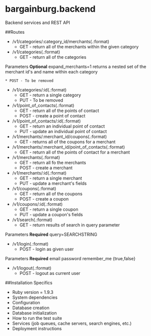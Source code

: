 bargainburg.backend
===================

Backend services and REST API

##Routes
* /v1/categories/:category\_id/merchants(.:format)
    * GET - return all of the merchants within the given category
* /v1/categories(.:format)
    * GET - return all of the categories

Parameters
**Optional**
expand\_merchants=1
    returns a nested set of the merchant id's and name within each category

    * POST - To be removed
* /v1/categories/:id(.:format)
    * GET - return a single category
    * PUT - To be removed
* /v1/point\_of\_contacts(.:format)
    * GET - return all of the points of contact
    * POST - create a point of contact
* /v1/point\_of\_contacts/:id(.:format)
    * GET - return an individual point of contact
    * PUT - update an individual point of contact
* /v1/merchants/:merchant\_id/coupons(.:format)
    * GET - returns all of the coupons for a merchant
* /v1/merchants/:merchant\_id/point\_of\_contacts(.:format)
    * GET - return all of the points of contact for a merchant
* /v1/merchants(.:format)
    * GET - return all fo the merchants
    * POST - create a merchant
* /v1/merchants/:id(.:format)
    * GET - return a single merchant
    * PUT - update a merchant's fields
* /v1/coupons(.:format)
    * GET - return all of the coupons
    * POST - create a coupon
* /v1/coupons/:id(.:format)
    * GET - return a single coupon
    * PUT - update a coupon's fields
* /v1/search(.:format)
    * GET - return results of search in query parameter

Parameters
**Required**
query=SEARCHSTRING

* /v1/login(.:format)
    * POST - login as given user

Parameters
**Required**
    email
    password
    remember_me {true,false}

* /v1/logout(.:format)
    * POST - logout as current user




##Installation Specifics
* Ruby version = 1.9.3
* System dependencies
* Configuration
* Database creation
* Database initialization
* How to run the test suite
* Services (job queues, cache servers, search engines, etc.)
* Deployment instructions

